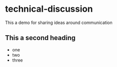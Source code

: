 # technical-discussion
This a demo for sharing ideas around communication 

## This a second heading

* one 
* two 
* three

